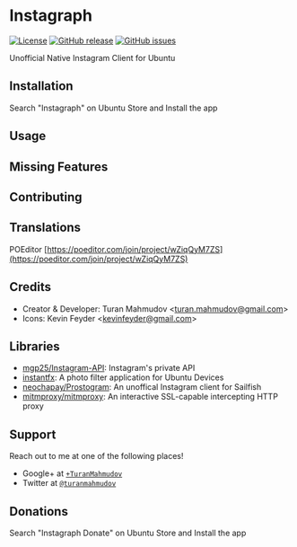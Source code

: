 # Instagraph
[![License](https://img.shields.io/badge/license-GPLv3-blue.svg)](http://www.gnu.org/licenses/gpl-3.0.en.html)
[![GitHub release](https://img.shields.io/github/release/turanmahmudov/Instagraph.svg)](https://github.com/turanmahmudov/Instagraph)
[![GitHub issues](https://img.shields.io/github/issues/turanmahmudov/Instagraph.svg)](https://github.com/turanmahmudov/Instagraph/issues)

Unofficial Native Instagram Client for Ubuntu

## Installation
Search "Instagraph" on Ubuntu Store and Install the app

## Usage

## Missing Features

## Contributing

## Translations
POEditor [https://poeditor.com/join/project/wZiqQyM7ZS](https://poeditor.com/join/project/wZiqQyM7ZS)

## Credits
- Creator & Developer: Turan Mahmudov <[turan.mahmudov@gmail.com](mailto:turan.mahmudov@gmail.com)>
- Icons: Kevin Feyder <[kevinfeyder@gmail.com](mailto:kevinfeyder@gmail.com)>

## Libraries
- [mgp25/Instagram-API](https://github.com/mgp25/Instagram-API): Instagram's private API
- [instantfx](http://launchpad.net/instantfx): A photo filter application for Ubuntu Devices
- [neochapay/Prostogram](https://github.com/neochapay/Prostogram): An unoffical Instagram client for Sailfish
- [mitmproxy/mitmproxy](https://github.com/mitmproxy/mitmproxy): An interactive SSL-capable intercepting HTTP proxy

## Support
Reach out to me at one of the following places!

- Google+ at <a href="https://plus.google.com/+TuranMahmudov" target="_blank">`+TuranMahmudov`</a>
- Twitter at <a href="http://twitter.com/turanmahmudov" target="_blank">`@turanmahmudov`</a>

## Donations
Search "Instagraph Donate" on Ubuntu Store and Install the app
